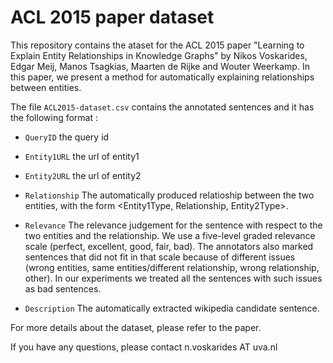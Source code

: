 # ACL 2015 paper dataset

This repository contains the ataset for the ACL 2015 paper "Learning to Explain Entity Relationships in Knowledge Graphs" by Nikos Voskarides, Edgar Meij, Manos Tsagkias, Maarten de Rijke and Wouter Weerkamp. In this paper, we present a method for automatically explaining relationships between entities.

The file `ACL2015-dataset.csv` contains the annotated sentences and it has the following format :

- `QueryID` the query id

- `Entity1URL` the url of entity1

- `Entity2URL` the url of entity2

- `Relationship` The automatically produced relatioship between the two entities, with the form <Entity1Type, Relationship, Entity2Type>.

- `Relevance` The relevance judgement for the sentence with respect to the two entities and the relationship. We use a five-level graded relevance scale (perfect, excellent, good, fair, bad). The annotators also marked sentences that did not fit in that scale because of different issues (wrong entities, same entities/different relationship, wrong relationship, other). In our experiments we treated all the sentences with such issues as bad sentences.

- `Description` The automatically extracted wikipedia candidate sentence.

For more details about the dataset, please refer to the paper.

If you have any questions, please contact n.voskarides AT uva.nl
